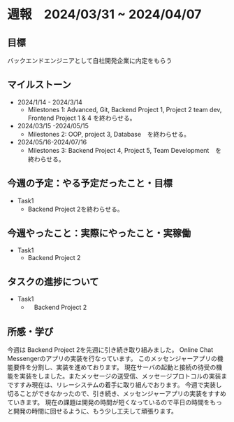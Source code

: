 # 週報　2024/03/31 ~ 2024/04/07
## 目標   
バックエンドエンジニアとして自社開発企業に内定をもらう

## マイルストーン
- 2024/1/14 - 2024/3/14
  - Milestones 1: Advanced, Git, Backend Project 1, Project 2 team dev, Frontend Project 1 & 4 を終わらせる。
- 2024/03/15 -2024/05/15
  - Milestones 2: OOP, project 3, Database　を終わらせる。
- 2024/05/16-2024/07/16
  - Milestones 3: Backend Project 4, Project 5, Team Development　を終わらせる。
   
## 今週の予定：やる予定だったこと・目標
  - Task1
    - Backend Project 2を終わらせる。

## 今週やったこと：実際にやったこと・実稼働
- Task1
  - Backend Project 2

## タスクの進捗について
- Task1
  - 　Backend Project 2

## 所感・学び

今週は Backend Project 2を先週に引き続き取り組みました。
Online Chat Messengerのアプリの実装を行なっています。
このメッセンジャーアプリの機能要件を分割し、実装を進めております。
現在サーバの起動と接続の待受の機能を実装をしました。またメッセージの送受信、メッセージプロトコルの実装まですすみ現在は、リレーシステムの着手に取り組んでおります。
今週で実装し切ることができなかったので、引き続き、メッセンジャーアプリの実装をすすめていきます。
現在の課題は開発の時間が短くなっているので平日の時間をもっと開発の時間に回せるように、もう少し工夫して頑張ります。
